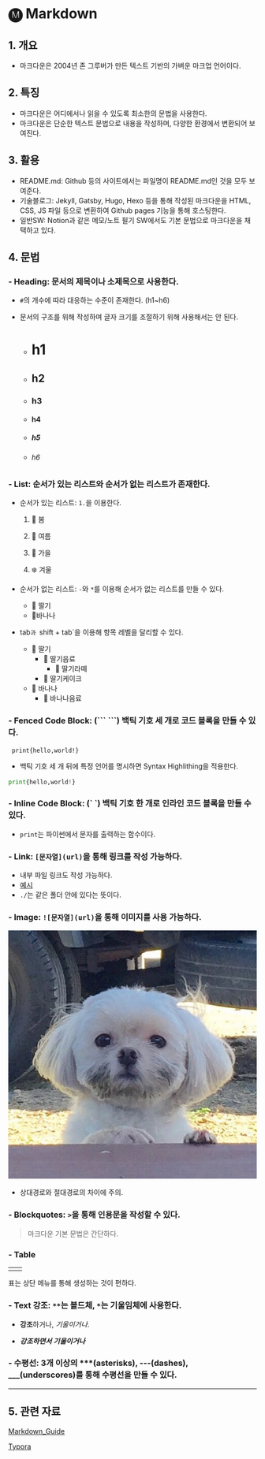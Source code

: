 # 🅜 Markdown

## 1. 개요

- 마크다운은 2004년 존 그루버가 만든 텍스트 기반의 가벼운 마크업 언어이다.

## 2. 특징

- 마크다운은 어디에서나 읽을 수 있도록 최소한의 문법을 사용한다.
- 마크다운은 단순한 텍스트 문법으로 내용을 작성하며, 다양한 환경에서 변환되어 보여진다.

## 3. 활용

- README.md: Github 등의 사이트에서는 파일명이 README.md인 것을 모두 보여준다.
- 기술블로그: Jekyll, Gatsby, Hugo, Hexo 등을 통해 작성된 마크다운을 HTML, CSS, JS 파일 등으로 변환하여 Github pages 기능을 통해 호스팅한다.
- 일반SW: Notion과 같은 메모/노트 필기 SW에서도 기본 문법으로 마크다운을 채택하고 있다.

## 4. 문법

### - Heading: 문서의 제목이나 소제목으로 사용한다.

- `#`의 개수에 따라 대응하는 수준이 존재한다. (h1~h6)

- 문서의 구조를 위해 작성하며 글자 크기를 조절하기 위해 사용해서는 안 된다.

  - # h1

  - ## h2

  - ### h3

  - #### h4

  - ##### h5

  - ###### h6 

### - List: 순서가 있는 리스트와 순서가 없는 리스트가 존재한다.

- 순서가 있는 리스트: `1.`을 이용한다.

  1. 🌸 봄

  2. 🌻 여름

  3. 🍁 가을
  4. ❄️ 겨울
- 순서가 없는 리스트: `-`와 `*`를 이용해 순서가 없는 리스트를 만들 수 있다.

  - 🍓 딸기
  - 🍌바나나
- tab`과 `shift + tab`을 이용해 항목 레벨을 달리할 수 있다.

  - 🍓 딸기
    - 🧃 딸기음료
      - 🧋 딸기라떼
    - 🍰 딸기케이크
  - 🍌 바나나
    - 🥤 바나나음료


### - Fenced Code Block: (\``` \```) 백틱 기호 세 개로 코드 블록을 만들 수 있다.

 ```
  print{hello,world!}
 ```

- 백틱 기호 세 개 뒤에 특정 언어를 명시하면 Syntax Highlithing을 적용한다. 


 ```python
print{hello,world!}
 ```

### - Inline Code Block: (\` \`) 백틱 기호 한 개로 인라인 코드 블록을 만들 수 있다.

- `print`는 파이썬에서 문자를 출력하는 함수이다.

### - Link: `[문자열](url)`을 통해 링크를 작성 가능하다. 

- 내부 파일 링크도 작성 가능하다.
- [예시](./Markdown_practice)
- `./`는 같은 폴더 안에 있다는 뜻이다.

### - Image: `![문자열](url)`을 통해 이미지를 사용 가능하다. 

![unnamed](Markdown.assets/unnamed.jpg)

- 상대경로와 절대경로의 차이에 주의.


### - Blockquotes: `>`을 통해 인용문을 작성할 수 있다.

> 마크다운 기본 문법은 간단하다.

### - Table

|      |      |
| ---- | ---- |
|      |      |

표는 상단 메뉴를 통해 생성하는 것이 편하다.

### - Text 강조: `**`는 볼드체, `*`는 기울임체에 사용한다.

- **강조**하거나, *기울이거나*.

- ***강조하면서 기울이거나***

### - 수평선: 3개 이상의 ***(asterisks), ---(dashes), ___(underscores)를 통해 수평선을 만들 수 있다.

***

## 5. 관련 자료

[Markdown_Guide](https://www.markdownguide.org/)

[Typora](https://typora.io/)
